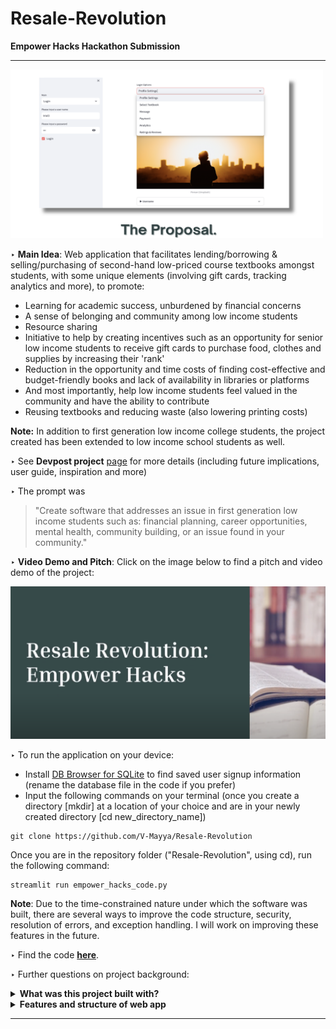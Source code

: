 # Resale-Revolution
**Empower Hacks Hackathon Submission** 

--- 
<img src="Images/thumbnail.png" width="500" height="270" />

‣ **Main Idea**: Web application that facilitates lending/borrowing & selling/purchasing of second-hand low-priced course textbooks amongst students, with some unique elements (involving gift cards, tracking analytics and more), to promote: 
- Learning for academic success, unburdened by financial concerns <br>
- A sense of belonging and community among low income students <br>
- Resource sharing <br>
- Initiative to help by creating incentives such as an opportunity for senior low income students to receive gift cards to purchase food, clothes and supplies by increasing their 'rank' <br>
- Reduction in the opportunity and time costs of finding cost-effective and budget-friendly books and lack of availability in libraries or platforms <br>
- And most importantly, help low income students feel valued in the community and have the ability to contribute <br>
- Reusing textbooks and reducing waste (also lowering printing costs) <br>

**Note:** In addition to first generation low income college students, the project created has been extended to low income school students as well. 

‣ See **Devpost project** [page](https://devpost.com/software/resale-revolution) for more details (including future implications, user guide, inspiration and more)

‣ The prompt was
> "Create software that addresses an issue in first generation low income students such as: financial planning, career opportunities, mental health, community building, or an issue found in your community." 

‣ **Video Demo and Pitch**: Click on the image below to find a pitch and video demo of the project: 

[![Image of Video Demo and Pitch](Images/videodempitch.png)](https://youtu.be/M8Gl508-fq4) 

‣ To run the application on your device:  
- Install [DB Browser for SQLite](https://sqlitebrowser.org/) to find saved user signup information (rename the database file in the code if you prefer) 
- Input the following commands on your terminal (once you create a directory [mkdir] at a location of your choice and are in your newly created directory [cd new_directory_name])

```
git clone https://github.com/V-Mayya/Resale-Revolution
```
Once you are in the repository folder ("Resale-Revolution", using cd), run the following command: 
```
streamlit run empower_hacks_code.py 
```

**Note**: Due to the time-constrained nature under which the software was built, there are several ways to improve the code structure, security, resolution of errors, and exception handling. I will work on improving these features in the future.

‣ Find the code **[here](empower_hacks_code.py)**. 

‣ Further questions on project background: <br/> 

<details close>
<summary><b>What was this project built with?</b></summary>
<br>
- Coded from scratch and primarily used Python and Streamlit. 
<br>
- Some packages used include numpy, pandas, matplotlib (and others such as time and random). Used SQLite to build a database to store user signup information and use it on other pages in the web app. 
<br>
- Also used the os module as part of this. Incorporated a bit of HTML to make a few changes to the default structure. 
<br>
- Started with a basic web app structure and then added further details. Coded in Visual Studio Code.  
</details>

<details close>
<summary><b>Features and structure of web app</b></summary>
<br>
- Analytics: Buyers track the number of gift cards sent, their monthly savings by purchasing/borrowing textbooks on the web app, gain accomplishments/badges. Sellers/lenders track the number of books loaned/sold, receive badges and ranks (eg: for affordability, lending periods, textbook condition). Both can find out how many they lives were impacted (based on books sold/lent or gift cards sent). Sellers analytics page will be developed. <br>
<br> 
- Select Textbook: (buyer/borrower account) Find textbook matches based on users' backgrounds (eg: university or school and major). Specific seller/lender match after finding appropriate textbooks (textbook match) can be based on similar economic status of a seller/lender and buyer/borrower (the latter will be developed). Obtain images and features of the selected textbook (including textbook condition) and then make a choice to either buy or borrow it. Option to also send virtual gift cards to sellers/lenders. <br>
<br> 
- Ratings & Reviews: Leave ratings and constructive feedback on the seller's services, contributing to the seller's overall rank. <br>
<br> 
- Message: Message other users about receiving books, meeting times, locations and more. Connect with senior university or school students for support and general help. Create a sense of inclusivity - page will be developed. <br>
<br> 
- Profile Settings & Payments: Find profile details such as financial information and questions answered during signup.  The payments page can include the ability to connect to personal bank accounts, gift card providers and more - payments page will be developed. 
</details>

--- 

